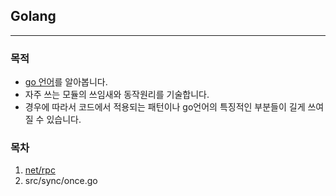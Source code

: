 ## Golang 
---
### 목적
* [go 언어](https://github.com/golang/go)를 알아봅니다. 
* 자주 쓰는 모듈의 쓰임새와 동작원리를 기술합니다.
* 경우에 따라서 코드에서 적용되는 패턴이나 go언어의 특징적인 부분들이 길게 쓰여질 수 있습니다.

### 목차
1. [net/rpc](rpc.md)
2. src/sync/once.go
 
